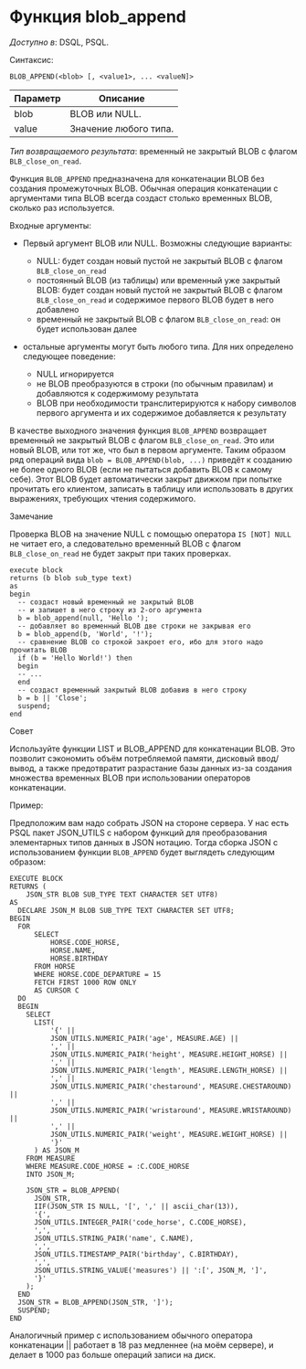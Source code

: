 Функция blob_append
===================


*Доступно в*: DSQL, PSQL.

Синтаксис:

`BLOB_APPEND(<blob> [, <value1>, ... <valueN]>`


| Параметр | Описание              |
|----------|-----------------------|
| blob     | BLOB или NULL.        |
| value    | Значение любого типа. |



*Тип возвращаемого результата*: временный не закрытый BLOB с флагом
`BLB_close_on_read`.

Функция `BLOB_APPEND` предназначена для конкатенации BLOB без создания
промежуточных BLOB. Обычная операция конкатенации с аргументами типа BLOB всегда создаст столько временных BLOB,
сколько раз используется.

Входные аргументы:

-   Первый аргумент BLOB или NULL. Возможны следующие варианты:

    - NULL: будет создан новый пустой не закрытый BLOB с флагом
`BLB_close_on_read`
    - постоянный BLOB (из таблицы) или временный уже закрытый BLOB:
     будет создан новый пустой не закрытый BLOB с флагом `BLB_close_on_read` и содержимое
     первого BLOB будет в него добавлено
    - временный не закрытый BLOB с флагом `BLB_close_on_read`: он будет использован далее
- остальные аргументы могут быть любого типа. Для них определено следующее поведение:
    - NULL игнорируется
    - не BLOB преобразуются в строки (по обычным правилам) и добавляются к содержимому
     результата
    - BLOB при необходимости транслитерируются к набору символов первого аргумента и их
     содержимое добавляется к результату

В качестве выходного значения функция `BLOB_APPEND` возвращает временный не закрытый BLOB с флагом `BLB_close_on_read`.
Это или новый BLOB, или тот же, что был в первом аргументе. Таким образом ряд операций вида
`blob = BLOB_APPEND(blob, ...)` приведёт к созданию не более одного BLOB (если не пытаться добавить BLOB к самому себе).
Этот BLOB будет автоматически закрыт движком при попытке прочитать его клиентом, записать в таблицу или использовать в других выражениях, требующих чтения содержимого.

Замечание

Проверка BLOB на значение NULL с помощью оператора `IS [NOT] NULL` не читает его, а следовательно временный BLOB
с флагом `BLB_close_on_read` не будет закрыт при таких проверках.

```
execute block
returns (b blob sub_type text)
as
begin
  -- создаст новый временный не закрытый BLOB
  -- и запишет в него строку из 2-ого аргумента
  b = blob_append(null, 'Hello ');
  -- добавляет во временный BLOB две строки не закрывая его
  b = blob_append(b, 'World', '!');
  -- сравнение BLOB со строкой закроет его, ибо для этого надо прочитать BLOB
  if (b = 'Hello World!') then
  begin
  -- ...
  end
  -- создаст временный закрытый BLOB добавив в него строку
  b = b || 'Close';
  suspend;
end
```

Совет

Используйте функции LIST и BLOB_APPEND для конкатенации BLOB. Это позволит сэкономить объём потребляемой памяти, 
дисковый ввод/вывод, а также предотвратит разрастание базы данных из-за создания множества временных BLOB при использовании операторов конкатенации.

Пример:

Предположим вам надо собрать JSON на стороне сервера. У нас есть PSQL пакет JSON_UTILS с набором функций для
преобразования элементарных типов данных в JSON нотацию. Тогда сборка JSON с использованием функции `BLOB_APPEND` будет выглядеть 
следующим образом:

```
EXECUTE BLOCK
RETURNS (
    JSON_STR BLOB SUB_TYPE TEXT CHARACTER SET UTF8)
AS
  DECLARE JSON_M BLOB SUB_TYPE TEXT CHARACTER SET UTF8;
BEGIN
  FOR
      SELECT
          HORSE.CODE_HORSE,
          HORSE.NAME,
          HORSE.BIRTHDAY
      FROM HORSE
      WHERE HORSE.CODE_DEPARTURE = 15
      FETCH FIRST 1000 ROW ONLY
      AS CURSOR C
  DO
  BEGIN
    SELECT
      LIST(
          '{' ||
          JSON_UTILS.NUMERIC_PAIR('age', MEASURE.AGE) ||
          ',' ||
          JSON_UTILS.NUMERIC_PAIR('height', MEASURE.HEIGHT_HORSE) ||
          ',' ||
          JSON_UTILS.NUMERIC_PAIR('length', MEASURE.LENGTH_HORSE) ||
          ',' ||
          JSON_UTILS.NUMERIC_PAIR('chestaround', MEASURE.CHESTAROUND) ||
          ',' ||
          JSON_UTILS.NUMERIC_PAIR('wristaround', MEASURE.WRISTAROUND) ||
          ',' ||
          JSON_UTILS.NUMERIC_PAIR('weight', MEASURE.WEIGHT_HORSE) ||
          '}'
      ) AS JSON_M
    FROM MEASURE
    WHERE MEASURE.CODE_HORSE = :C.CODE_HORSE
    INTO JSON_M;

    JSON_STR = BLOB_APPEND(
      JSON_STR,
      IIF(JSON_STR IS NULL, '[', ',' || ascii_char(13)),
      '{',
      JSON_UTILS.INTEGER_PAIR('code_horse', C.CODE_HORSE),
      ',',
      JSON_UTILS.STRING_PAIR('name', C.NAME),
      ',',
      JSON_UTILS.TIMESTAMP_PAIR('birthday', C.BIRTHDAY),
      ',',
      JSON_UTILS.STRING_VALUE('measures') || ':[', JSON_M, ']',
      '}'
    );
  END
  JSON_STR = BLOB_APPEND(JSON_STR, ']');
  SUSPEND;
END
```

Аналогичный пример с использованием обычного оператора конкатенации || 
работает в 18 раз медленнее (на моём сервере), и делает в 1000 раз больше операций записи на диск.